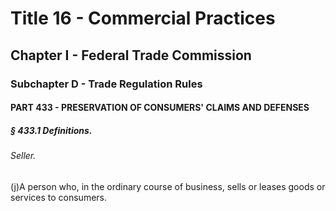 
# Title 16 - Commercial Practices
## Chapter I - Federal Trade Commission
### Subchapter D - Trade Regulation Rules
#### PART 433 - PRESERVATION OF CONSUMERS' CLAIMS AND DEFENSES
##### § 433.1 Definitions.
###### Seller.

(j)A person who, in the ordinary course of business, sells or leases goods or services to consumers.
